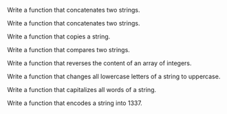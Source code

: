Write a function that concatenates two strings.

Write a function that concatenates two strings.

Write a function that copies a string.

Write a function that compares two strings.

Write a function that reverses the content of an array of integers.

Write a function that changes all lowercase letters of a string to uppercase.

Write a function that capitalizes all words of a string.

Write a function that encodes a string into 1337.


